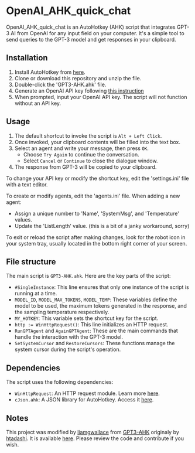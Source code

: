 # OpenAI_AHK_quick_chat

OpenAI_AHK_quick_chat is an AutoHotkey (AHK) script that integrates GPT-3 AI from OpenAI for any input field on your computer. It's a simple tool to send queries to the GPT-3 model and get responses in your clipboard.

## Installation

1. Install AutoHotkey from [here](https://www.autohotkey.com/).
2. Clone or download this repository and unzip the file.
3. Double-click the 'GPT3-AHK.ahk' file.
4. Generate an OpenAI API key following [this instruction](https://help.openai.com/en/articles/4936850-where-do-i-find-my-secret-api-key)
5. When prompted, input your OpenAI API key. The script will not function without an API key.

## Usage

1. The default shortcut to invoke the script is `Alt + Left Click`.
2. Once invoked, your clipboard contents will be filled into the text box.
3. Select an agent and write your message, then press `OK`. 
    - Choose `Try Again` to continue the conversation.
    - Select `Cancel` or `Continue` to close the dialogue window.
4. The response from GPT-3 will be copied to your clipboard.
   
To change your API key or modify the shortcut key, edit the 'settings.ini' file with a text editor.

To create or modify agents, edit the 'agents.ini' file. When adding a new agent:
- Assign a unique number to 'Name', 'SystemMsg', and 'Temperature' values.
- Update the 'ListLength' value.
  (this is a bit of a janky workaround, sorry)

To exit or reload the script after making changes, look for the robot icon in your system tray, usually located in the bottom right corner of your screen.

## File structure

The main script is `GPT3-AHK.ahk`. Here are the key parts of the script:

- `#SingleInstance`: This line ensures that only one instance of the script is running at a time.
- `MODEL_ID`, `MODEL_MAX_TOKENS`, `MODEL_TEMP`: These variables define the model to be used, the maximum tokens generated in the response, and the sampling temperature respectively.
- `MY_HOTKEY`: This variable sets the shortcut key for the script.
- `http := WinHttpRequest()`: This line initializes an HTTP request.
- `RunGPTAgent` and `AgainGPTAgent`: These are the main commands that handle the interaction with the GPT-3 model.
- `SetSystemCursor` and `RestoreCursors`: These functions manage the system cursor during the script's operation.

## Dependencies

The script uses the following dependencies:

- `WinHttpRequest`: An HTTP request module. Learn more [here](https://www.reddit.com/comments/mcjj4s/input).
- `cJson.ahk`: A JSON library for AutoHotkey. Access it [here](https://github.com/G33kDude/cJson.ahk).

## Notes

This project was modified by [liamgwallace](https://github.com/liamgwallace) from [GPT3-AHK](https://github.com/htadashi/GPT3-AHK) originaly by [htadashi](https://github.com/htadashi). It is available [here](https://github.com/liamgwallace/OpenAI_AHK_quick_chat). Please review the code and contribute if you wish.
